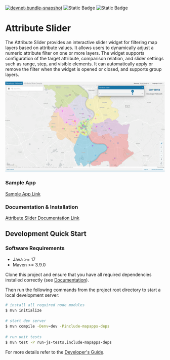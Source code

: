 [![devnet-bundle-snapshot](https://github.com/conterra/mapapps-attribute-slider/actions/workflows/devnet-bundle-snapshot.yml/badge.svg)](https://github.com/conterra/mapapps-attribute-slider/actions/workflows/devnet-bundle-snapshot.yml)
![Static Badge](https://img.shields.io/badge/Tested_for_map.apps-4.19.2-%20?labelColor=%233E464F&color=%232FC050)
![Static Badge](https://img.shields.io/badge/Requires_map.apps-4.18.0-%20?labelColor=%233E464F&color=%232FC050)

# Attribute Slider

The Attribute Slider provides an interactive slider widget for filtering map layers based on attribute values. It allows users to dynamically adjust a numeric attribute filter on one or more layers. The widget supports configuration of the target attribute, comparison relation, and slider settings such as range, step, and visible elements. It can automatically apply or remove the filter when the widget is opened or closed, and supports group layers.

![Screenshot App](https://github.com/conterra/mapapps-attribute-slider/blob/main/screenshot.png)

### Sample App

[Sample App Link](https://demos.conterra.de/mapapps/resources/apps/public_demo_attributeslider/index.html)

### Documentation & Installation

[Attribute Slider Documentation Link](https://github.com/conterra/mapapps-attribute-slider/tree/master/src/main/js/bundles/dn_attributeslider)

## Development Quick Start

### Software Requirements

- Java >= 17
- Maven >= 3.9.0

Clone this project and ensure that you have all required dependencies installed correctly (see [Documentation](https://docs.conterra.de/en/mapapps/latest/developersguide/getting-started/set-up-development-environment.html)).

Then run the following commands from the project root directory to start a local development server:

```bash
# install all required node modules
$ mvn initialize

# start dev server
$ mvn compile -Denv=dev -Pinclude-mapapps-deps

# run unit tests
$ mvn test -P run-js-tests,include-mapapps-deps
```

For more details refer to the [Developer's Guide](https://docs.conterra.de/en/mapapps/latest/developersguide/getting-started/).

